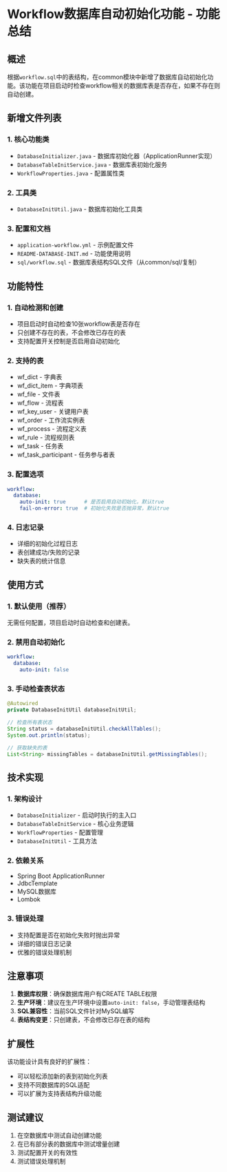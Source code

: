 # Workflow数据库自动初始化功能 - 功能总结

## 概述

根据`workflow.sql`中的表结构，在common模块中新增了数据库自动初始化功能。该功能在项目启动时检查workflow相关的数据库表是否存在，如果不存在则自动创建。

## 新增文件列表

### 1. 核心功能类
- `DatabaseInitializer.java` - 数据库初始化器（ApplicationRunner实现）
- `DatabaseTableInitService.java` - 数据库表初始化服务
- `WorkflowProperties.java` - 配置属性类

### 2. 工具类
- `DatabaseInitUtil.java` - 数据库初始化工具类

### 3. 配置和文档
- `application-workflow.yml` - 示例配置文件
- `README-DATABASE-INIT.md` - 功能使用说明
- `sql/workflow.sql` - 数据库表结构SQL文件（从common/sql/复制）

## 功能特性

### 1. 自动检测和创建
- 项目启动时自动检查10张workflow表是否存在
- 只创建不存在的表，不会修改已存在的表
- 支持配置开关控制是否启用自动初始化

### 2. 支持的表
- wf_dict - 字典表
- wf_dict_item - 字典项表  
- wf_file - 文件表
- wf_flow - 流程表
- wf_key_user - 关键用户表
- wf_order - 工作流实例表
- wf_process - 流程定义表
- wf_rule - 流程规则表
- wf_task - 任务表
- wf_task_participant - 任务参与者表

### 3. 配置选项
```yaml
workflow:
  database:
    auto-init: true      # 是否启用自动初始化，默认true
    fail-on-error: true  # 初始化失败是否抛异常，默认true
```

### 4. 日志记录
- 详细的初始化过程日志
- 表创建成功/失败的记录
- 缺失表的统计信息

## 使用方式

### 1. 默认使用（推荐）
无需任何配置，项目启动时自动检查和创建表。

### 2. 禁用自动初始化
```yaml
workflow:
  database:
    auto-init: false
```

### 3. 手动检查表状态
```java
@Autowired
private DatabaseInitUtil databaseInitUtil;

// 检查所有表状态
String status = databaseInitUtil.checkAllTables();
System.out.println(status);

// 获取缺失的表
List<String> missingTables = databaseInitUtil.getMissingTables();
```

## 技术实现

### 1. 架构设计
- `DatabaseInitializer` - 启动时执行的主入口
- `DatabaseTableInitService` - 核心业务逻辑
- `WorkflowProperties` - 配置管理
- `DatabaseInitUtil` - 工具方法

### 2. 依赖关系
- Spring Boot ApplicationRunner
- JdbcTemplate
- MySQL数据库
- Lombok

### 3. 错误处理
- 支持配置是否在初始化失败时抛出异常
- 详细的错误日志记录
- 优雅的错误处理机制

## 注意事项

1. **数据库权限**：确保数据库用户有CREATE TABLE权限
2. **生产环境**：建议在生产环境中设置`auto-init: false`，手动管理表结构
3. **SQL兼容性**：当前SQL文件针对MySQL编写
4. **表结构变更**：只创建表，不会修改已存在表的结构

## 扩展性

该功能设计具有良好的扩展性：
- 可以轻松添加新的表到初始化列表
- 支持不同数据库的SQL适配
- 可以扩展为支持表结构升级功能

## 测试建议

1. 在空数据库中测试自动创建功能
2. 在已有部分表的数据库中测试增量创建
3. 测试配置开关的有效性
4. 测试错误处理机制 